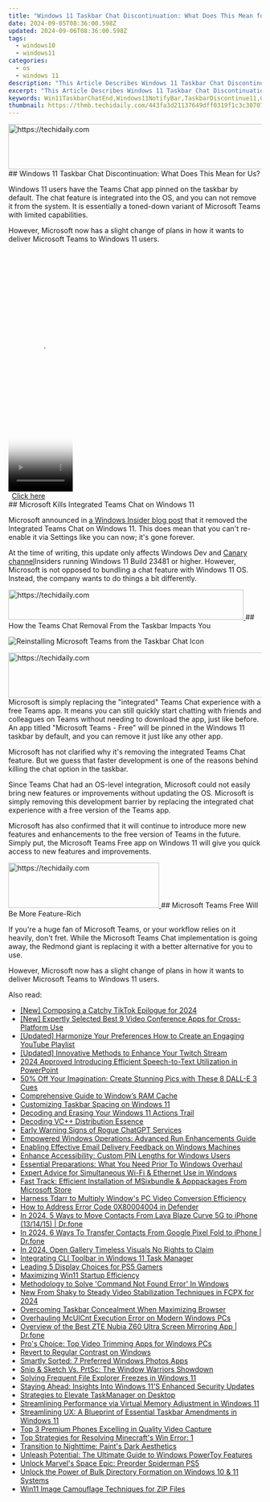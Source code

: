 ```yaml
---
title: "Windows 11 Taskbar Chat Discontinuation: What Does This Mean for Us?"
date: 2024-09-05T08:36:00.598Z
updated: 2024-09-06T08:36:00.598Z
tags:
  - windows10
  - windows11
categories:
  - os
  - windows 11
description: "This Article Describes Windows 11 Taskbar Chat Discontinuation: What Does This Mean for Us?"
excerpt: "This Article Describes Windows 11 Taskbar Chat Discontinuation: What Does This Mean for Us?"
keywords: Win11TaskbarChatEnd,Windows11NotifyBar,TaskbarDiscontinue11,ChatBarUpdateWin11,TaskbarChangeImpact,Win11ChatFunctionLoss,DiscontinuedTaskbarConcern
thumbnail: https://thmb.techidaily.com/443fa3d21137649dff0319f1c3c3070702e32a7b2f673e094959a8fdb4cdbd5b.jpg
---
```


<!-- affiliate ads begin -->
<a href="https://appsumo.8odi.net/c/5597632/2123738/7443" target="_top" id="2123738">
  <img src="//a.impactradius-go.com/display-ad/7443-2123738" border="0" alt="https://techidaily.com" width="600" height="90"/>
</a>
<img height="0" width="0" src="https://appsumo.8odi.net/i/5597632/2123738/7443" style="position:absolute;visibility:hidden;" border="0" />
<!-- affiliate ads end -->
## Windows 11 Taskbar Chat Discontinuation: What Does This Mean for Us?

 Windows 11 users have the Teams Chat app pinned on the taskbar by default. The chat feature is integrated into the OS, and you can not remove it from the system. It is essentially a toned-down variant of Microsoft Teams with limited capabilities.

 However, Microsoft now has a slight change of plans in how it wants to deliver Microsoft Teams to Windows 11 users.

<!-- affiliate ads begin -->
<span id="1977023">
					<video width="128" height="480" style="cursor:pointer"
           poster="//a.impactradius-go.com/display-clicktoplayimage/1977023.png"
           onclick="if(!this.playClicked){this.play();this.setAttribute('controls',true);this.playClicked=true;}">
	   <source src="//a.impactradius-go.com/display-ad/22993-1977023">
	   <img src="//a.impactradius-go.com/display-clicktoplayimage/1977023.png" style="border: none; height: 100%; width: 100%; object-fit: contain">
	</video>
	<div style="width:80px;text-align:center"><a href="javascript:window.open(decodeURIComponent('https%3A%2F%2Fhomestyler.sjv.io%2Fc%2F5597632%2F1977023%2F22993'), '_blank');void(0);">Click here</a></div>
</span>
<img height="0" width="0" src="https://imp.pxf.io/i/5597632/1977023/22993" style="position:absolute;visibility:hidden;" border="0" />
<!-- affiliate ads end -->
## Microsoft Kills Integrated Teams Chat on Windows 11

 Microsoft announced in [a Windows Insider blog post](https://blogs.windows.com/windows-insider/2023/06/14/announcing-windows-11-insider-preview-build-23481/) that it removed the Integrated Teams Chat on Windows 11\. This does mean that you can't re-enable it via Settings like you can now; it's gone forever.

 At the time of writing, this update only affects Windows Dev and [Canary channel](https://www.makeuseof.com/what-is-windows-insider-canary-channel/)Insiders running Windows 11 Build 23481 or higher. However, Microsoft is not opposed to bundling a chat feature with Windows 11 OS. Instead, the company wants to do things a bit differently.

<!-- affiliate ads begin -->
<a href="https://bluettius.sjv.io/c/5597632/2139122/17108" target="_top" id="2139122">
  <img src="//a.impactradius-go.com/display-ad/17108-2139122" border="0" alt="https://techidaily.com" width="468" height="60"/>
</a>
<img height="0" width="0" src="https://bluettius.sjv.io/i/5597632/2139122/17108" style="position:absolute;visibility:hidden;" border="0" />
<!-- affiliate ads end -->
## How the Teams Chat Removal From the Taskbar Impacts You

![Reinstalling Microsoft Teams from the Taskbar Chat Icon](https://static1.makeuseofimages.com/wordpress/wp-content/uploads/2021/10/Reinstalling-Microsoft-Teams-from-the-Taskbar-Chat-Icon.jpg)

<!-- affiliate ads begin -->
<a href="https://appsumo.8odi.net/c/5597632/2137411/7443" target="_top" id="2137411">
  <img src="//a.impactradius-go.com/display-ad/7443-2137411" border="0" alt="https://techidaily.com" width="600" height="90"/>
</a>
<img height="0" width="0" src="https://appsumo.8odi.net/i/5597632/2137411/7443" style="position:absolute;visibility:hidden;" border="0" />
<!-- affiliate ads end -->
 Microsoft is simply replacing the "integrated" Teams Chat experience with a free Teams app. It means you can still quickly start chatting with friends and colleagues on Teams without needing to download the app, just like before. An app titled "Microsoft Teams - Free" will be pinned in the Windows 11 taskbar by default, and you can remove it just like any other app.

 Microsoft has not clarified why it's removing the integrated Teams Chat feature. But we guess that faster development is one of the reasons behind killing the chat option in the taskbar.

 Since Teams Chat had an OS-level integration, Microsoft could not easily bring new features or improvements without updating the OS. Microsoft is simply removing this development barrier by replacing the integrated chat experience with a free version of the Teams app.

 Microsoft has also confirmed that it will continue to introduce more new features and enhancements to the free version of Teams in the future. Simply put, the Microsoft Teams Free app on Windows 11 will give you quick access to new features and improvements.

<!-- affiliate ads begin -->
<a href="https://wigfever.sjv.io/c/5597632/2005184/22899" target="_top" id="2005184">
  <img src="//a.impactradius-go.com/display-ad/22899-2005184" border="0" alt="https://techidaily.com" width="300" height="90"/>
</a>
<img height="0" width="0" src="https://wigfever.sjv.io/i/5597632/2005184/22899" style="position:absolute;visibility:hidden;" border="0" />
<!-- affiliate ads end -->
## Microsoft Teams Free Will Be More Feature-Rich

 If you're a huge fan of Microsoft Teams, or your workflow relies on it heavily, don't fret. While the Microsoft Teams Chat implementation is going away, the Redmond giant is replacing it with a better alternative for you to use.

 However, Microsoft now has a slight change of plans in how it wants to deliver Microsoft Teams to Windows 11 users.

<span class="atpl-alsoreadstyle">Also read:</span>
<div><ul>
<li><a href="https://tiktok-video-recordings.techidaily.com/new-composing-a-catchy-tiktok-epilogue-for-2024/"><u>[New] Composing a Catchy TikTok Epilogue for 2024</u></a></li>
<li><a href="https://remote-screen-capture.techidaily.com/new-expertly-selected-best-9-video-conference-apps-for-cross-platform-use/"><u>[New] Expertly Selected Best 9 Video Conference Apps for Cross-Platform Use</u></a></li>
<li><a href="https://facebook-video-footage.techidaily.com/updated-harmonize-your-preferences-how-to-create-an-engaging-youtube-playlist/"><u>[Updated] Harmonize Your Preferences  How to Create an Engaging YouTube Playlist</u></a></li>
<li><a href="https://on-screen-recording.techidaily.com/updated-innovative-methods-to-enhance-your-twitch-stream/"><u>[Updated] Innovative Methods to Enhance Your Twitch Stream</u></a></li>
<li><a href="https://fox-blue.techidaily.com/2024-approved-introducing-efficient-speech-to-text-utilization-in-powerpoint/"><u>2024 Approved  Introducing Efficient Speech-to-Text Utilization in PowerPoint</u></a></li>
<li><a href="https://tech-hub.techidaily.com/50-off-your-imagination-create-stunning-pics-with-these-8-dall-e-3-cues/"><u>50% Off Your Imagination: Create Stunning Pics with These 8 DALL-E 3 Cues</u></a></li>
<li><a href="https://win11.techidaily.com/comprehensive-guide-to-windows-ram-cache/"><u>Comprehensive Guide to Window’s RAM Cache</u></a></li>
<li><a href="https://win11.techidaily.com/customizing-taskbar-spacing-on-windows-11/"><u>Customizing Taskbar Spacing on Windows 11</u></a></li>
<li><a href="https://win11.techidaily.com/decoding-and-erasing-your-windows-11-actions-trail/"><u>Decoding and Erasing Your Windows 11 Actions Trail</u></a></li>
<li><a href="https://win11.techidaily.com/decoding-vcplusplus-distribution-essence/"><u>Decoding VC++ Distribution Essence</u></a></li>
<li><a href="https://tech-haven.techidaily.com/early-warning-signs-of-rogue-chatgpt-services/"><u>Early Warning Signs of Rogue ChatGPT Services</u></a></li>
<li><a href="https://win11.techidaily.com/empowered-windows-operations-advanced-run-enhancements-guide/"><u>Empowered Windows Operations: Advanced Run Enhancements Guide</u></a></li>
<li><a href="https://win11.techidaily.com/enabling-effective-email-delivery-feedback-on-windows-machines/"><u>Enabling Effective Email Delivery Feedback on Windows Machines</u></a></li>
<li><a href="https://win11.techidaily.com/enhance-accessibility-custom-pin-lengths-for-windows-users/"><u>Enhance Accessibility: Custom PIN Lengths for Windows Users</u></a></li>
<li><a href="https://win11.techidaily.com/essential-preparations-what-you-need-prior-to-windows-overhaul/"><u>Essential Preparations: What You Need Prior To Windows Overhaul</u></a></li>
<li><a href="https://win11.techidaily.com/expert-advice-for-simultaneous-wi-fi-and-ethernet-use-in-windows/"><u>Expert Advice for Simultaneous Wi-Fi & Ethernet Use in Windows</u></a></li>
<li><a href="https://win11.techidaily.com/fast-track-efficient-installation-of-msixbundle-and-apppackages-from-microsoft-store/"><u>Fast Track: Efficient Installation of MSixbundle & Apppackages From Microsoft Store</u></a></li>
<li><a href="https://win11.techidaily.com/harness-tdarr-to-multiply-windows-pc-video-conversion-efficiency/"><u>Harness Tdarr to Multiply Window's PC Video Conversion Efficiency</u></a></li>
<li><a href="https://win11.techidaily.com/how-to-address-error-code-0x80004004-in-defender/"><u>How to Address Error Code 0X80004004 in Defender</u></a></li>
<li><a href="https://android-transfer.techidaily.com/in-2024-5-ways-to-move-contacts-from-lava-blaze-curve-5g-to-iphone-131415-drfone-by-drfone-transfer-from-android-transfer-from-android/"><u>In 2024, 5 Ways to Move Contacts From Lava Blaze Curve 5G to iPhone (13/14/15) | Dr.fone</u></a></li>
<li><a href="https://android-transfer.techidaily.com/in-2024-6-ways-to-transfer-contacts-from-google-pixel-fold-to-iphone-drfone-by-drfone-transfer-from-android-transfer-from-android/"><u>In 2024, 6 Ways To Transfer Contacts From Google Pixel Fold to iPhone | Dr.fone</u></a></li>
<li><a href="https://extra-skills.techidaily.com/in-2024-open-gallery-timeless-visuals-no-rights-to-claim/"><u>In 2024, Open Gallery  Timeless Visuals No Rights to Claim</u></a></li>
<li><a href="https://win11.techidaily.com/integrating-cli-toolbar-in-windows-11-task-manager/"><u>Integrating CLI Toolbar in Windows 11 Task Manager</u></a></li>
<li><a href="https://extra-tips.techidaily.com/leading-5-display-choices-for-ps5-gamers/"><u>Leading 5 Display Choices for PS5 Gamers</u></a></li>
<li><a href="https://win11.techidaily.com/maximizing-win11-startup-efficiency/"><u>Maximizing Win11 Startup Efficiency</u></a></li>
<li><a href="https://win11.techidaily.com/methodology-to-solve-command-not-found-error-in-windows/"><u>Methodology to Solve 'Command Not Found Error' In Windows</u></a></li>
<li><a href="https://smart-video-editing.techidaily.com/new-from-shaky-to-steady-video-stabilization-techniques-in-fcpx-for-2024/"><u>New From Shaky to Steady Video Stabilization Techniques in FCPX for 2024</u></a></li>
<li><a href="https://win11.techidaily.com/overcoming-taskbar-concealment-when-maximizing-browser/"><u>Overcoming Taskbar Concealment When Maximizing Browser</u></a></li>
<li><a href="https://win11.techidaily.com/overhauling-mcuicnt-execution-error-on-modern-windows-pcs/"><u>Overhauling McUICnt Execution Error on Modern Windows PCs</u></a></li>
<li><a href="https://screen-mirror.techidaily.com/overview-of-the-best-zte-nubia-z60-ultra-screen-mirroring-app-drfone-by-drfone-android/"><u>Overview of the Best ZTE Nubia Z60 Ultra Screen Mirroring App | Dr.fone</u></a></li>
<li><a href="https://win11.techidaily.com/pros-choice-top-video-trimming-apps-for-windows-pcs/"><u>Pro's Choice: Top Video Trimming Apps for Windows PCs</u></a></li>
<li><a href="https://win11.techidaily.com/revert-to-regular-contrast-on-windows/"><u>Revert to Regular Contrast on Windows</u></a></li>
<li><a href="https://win11.techidaily.com/smartly-sorted-7-preferred-windows-photos-apps/"><u>Smartly Sorted: 7 Preferred Windows Photos Apps</u></a></li>
<li><a href="https://win11.techidaily.com/snip-and-sketch-vs-prtsc-the-window-warriors-showdown/"><u>Snip & Sketch Vs. PrtSc: The Window Warriors Showdown</u></a></li>
<li><a href="https://win11.techidaily.com/solving-frequent-file-explorer-freezes-in-windows-11/"><u>Solving Frequent File Explorer Freezes in Windows 11</u></a></li>
<li><a href="https://win11.techidaily.com/staying-ahead-insights-into-windows-11s-enhanced-security-updates/"><u>Staying Ahead: Insights Into Windows 11'S Enhanced Security Updates</u></a></li>
<li><a href="https://win11.techidaily.com/strategies-to-elevate-taskmanager-on-desktop/"><u>Strategies to Elevate TaskManager on Desktop</u></a></li>
<li><a href="https://win11.techidaily.com/streamlining-performance-via-virtual-memory-adjustment-in-windows-11/"><u>Streamlining Performance via Virtual Memory Adjustment in Windows 11</u></a></li>
<li><a href="https://win11.techidaily.com/streamlining-ux-a-blueprint-of-essential-taskbar-amendments-in-windows-11/"><u>Streamlining UX: A Blueprint of Essential Taskbar Amendments in Windows 11</u></a></li>
<li><a href="https://extra-lessons.techidaily.com/top-3-premium-phones-excelling-in-quality-video-capture/"><u>Top 3 Premium Phones Excelling in Quality Video Capture</u></a></li>
<li><a href="https://win11.techidaily.com/top-strategies-for-resolving-minecrafts-win-error-1/"><u>Top Strategies for Resolving Minecraft's Win Error: 1</u></a></li>
<li><a href="https://win11.techidaily.com/transition-to-nighttime-paints-dark-aesthetics/"><u>Transition to Nighttime: Paint's Dark Aesthetics</u></a></li>
<li><a href="https://win11.techidaily.com/unleash-potential-the-ultimate-guide-to-windows-powertoy-features/"><u>Unleash Potential: The Ultimate Guide to Windows PowerToy Features</u></a></li>
<li><a href="https://games-able.techidaily.com/unlock-marvels-space-epic-preorder-spiderman-ps5/"><u>Unlock Marvel's Space Epic: Preorder Spiderman PS5</u></a></li>
<li><a href="https://win11.techidaily.com/unlock-the-power-of-bulk-directory-formation-on-windows-10-and-11-systems/"><u>Unlock the Power of Bulk Directory Formation on Windows 10 & 11 Systems</u></a></li>
<li><a href="https://win11.techidaily.com/win11-image-camouflage-techniques-for-zip-files/"><u>Win11 Image Camouflage Techniques for ZIP Files</u></a></li>
</ul></div>

<ins class="adsbygoogle"
      style="display:block"
      data-ad-client="ca-pub-7571918770474297"
      data-ad-slot="8358498916"
      data-ad-format="auto"
      data-full-width-responsive="true"></ins>